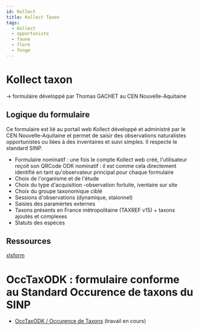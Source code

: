 ```yaml
---
id: Kollect
title: Kollect Taxon
tags:
  - Kollect
  - opportuniste
  - faune
  - flore
  - fonge
---
```

# Kollect taxon

-> formulaire développé par Thomas GACHET au CEN Nouvelle-Aquitaine

## Logique du formulaire

Ce formulaire est lié au portail web Kollect développé et administré par le CEN Nouvelle-Aquitaine et permet de saisir des observations naturalistes opportunistes ou liées à des inventaires et suivi simples.
Il respecte le standard SINP.

- Formulaire nominatif : une fois le compte Kollect web créé, l'utilisateur reçoit son QRCode ODK nominatif : il est comme cela directement identifié en tant qu'observateur principal pour chaque formulaire
- Choix de l'organisme et de l'étude
- Choix du type d'acquisition -observation fortuite, iventaire sur site
- Choix du groupe taxonomique ciblé
- Sessions d'observations (dynamique, staionnel)
- Saisies des paramèrtes externes
- Taxons présents en France métropolitaine (TAXREF v15) + taxons ajoutés et complexes
- Statuts des espèces

## Ressources

[xlsform](../fichiers/KollectODK/kollect_taxon/kollect_taxon_2021.xls)

# OccTaxODK : formulaire conforme au Standard Occurence de taxons du SINP

- [OccTaxODK / Occurence de Taxons](occurence_de_taxon.md) (travail en cours)